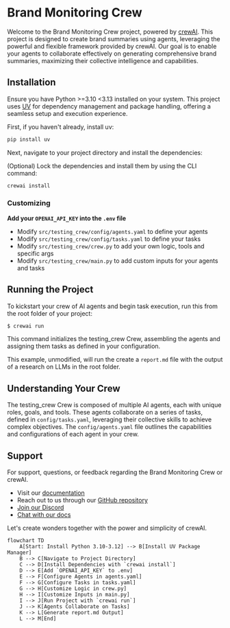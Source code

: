 # Brand Monitoring Crew

Welcome to the Brand Monitoring Crew project, powered by [crewAI](https://crewai.com). This project is designed to create brand summaries using agents, leveraging the powerful and flexible framework provided by crewAI. Our goal is to enable your agents to collaborate effectively on generating comprehensive brand summaries, maximizing their collective intelligence and capabilities.

## Installation

Ensure you have Python >=3.10 <3.13 installed on your system. This project uses [UV](https://docs.astral.sh/uv/) for dependency management and package handling, offering a seamless setup and execution experience.

First, if you haven't already, install uv:

```bash
pip install uv
```

Next, navigate to your project directory and install the dependencies:

(Optional) Lock the dependencies and install them by using the CLI command:
```bash
crewai install
```
### Customizing

**Add your `OPENAI_API_KEY` into the `.env` file**

- Modify `src/testing_crew/config/agents.yaml` to define your agents
- Modify `src/testing_crew/config/tasks.yaml` to define your tasks
- Modify `src/testing_crew/crew.py` to add your own logic, tools and specific args
- Modify `src/testing_crew/main.py` to add custom inputs for your agents and tasks

## Running the Project

To kickstart your crew of AI agents and begin task execution, run this from the root folder of your project:

```bash
$ crewai run
```

This command initializes the testing_crew Crew, assembling the agents and assigning them tasks as defined in your configuration.

This example, unmodified, will run the create a `report.md` file with the output of a research on LLMs in the root folder.

## Understanding Your Crew

The testing_crew Crew is composed of multiple AI agents, each with unique roles, goals, and tools. These agents collaborate on a series of tasks, defined in `config/tasks.yaml`, leveraging their collective skills to achieve complex objectives. The `config/agents.yaml` file outlines the capabilities and configurations of each agent in your crew.

## Support

For support, questions, or feedback regarding the Brand Monitoring Crew or crewAI.
- Visit our [documentation](https://docs.crewai.com)
- Reach out to us through our [GitHub repository](https://github.com/joaomdmoura/crewai)
- [Join our Discord](https://discord.com/invite/X4JWnZnxPb)
- [Chat with our docs](https://chatg.pt/DWjSBZn)

Let's create wonders together with the power and simplicity of crewAI.


```mermaid
flowchart TD
    A[Start: Install Python 3.10-3.12] --> B[Install UV Package Manager]
    B --> C[Navigate to Project Directory]
    C --> D[Install Dependencies with `crewai install`]
    D --> E[Add `OPENAI_API_KEY` to .env]
    E --> F[Configure Agents in agents.yaml]
    F --> G[Configure Tasks in tasks.yaml]
    G --> H[Customize Logic in crew.py]
    H --> I[Customize Inputs in main.py]
    I --> J[Run Project with `crewai run`]
    J --> K[Agents Collaborate on Tasks]
    K --> L[Generate report.md Output]
    L --> M[End]
```
